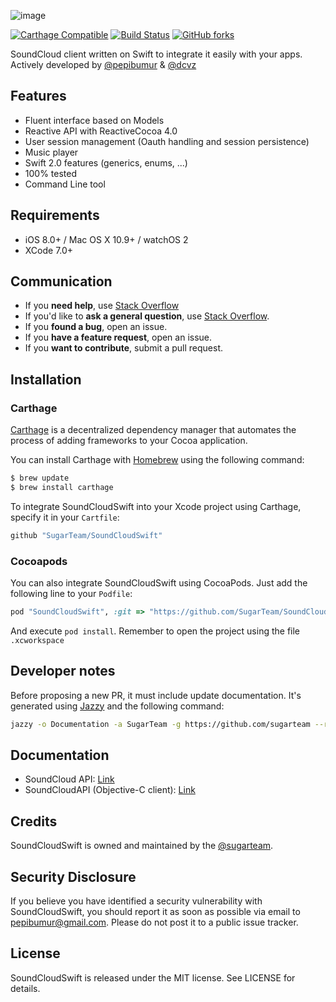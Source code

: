 ![image](https://github.com/SugarTeam/SoundCloudSwift/blob/master/Assets/header.png?raw=true)

[![Carthage Compatible](https://img.shields.io/badge/Carthage-compatible-4BC51D.svg?style=flat)](https://github.com/Carthage/Carthage)
[![Build Status](https://travis-ci.org/SugarTeam/SoundCloudSwift.svg?branch=feature%2Fmodels)](https://travis-ci.org/SugarTeam/SoundCloudSwift)
[![GitHub forks](https://img.shields.io/github/forks/badges/shields.svg?style=social&label=Fork)]()

SoundCloud client written on Swift to integrate it easily with your apps.
Actively developed by [@pepibumur](https://github.com/pepibumur) & [@dcvz](https://github.com/dcvz)

## Features
- Fluent interface based on Models
- Reactive API with ReactiveCocoa 4.0
- User session management (Oauth handling and session persistence)
- Music player
- Swift 2.0 features (generics, enums, ...)
- 100% tested
- Command Line tool

## Requirements

- iOS 8.0+ / Mac OS X 10.9+ / watchOS 2
- XCode 7.0+

## Communication
- If you **need help**, use [Stack Overflow](http://stackoverflow.com/questions/tagged/soundcloudswift)
- If you'd like to **ask a general question**, use [Stack Overflow](http://stackoverflow.com/questions/tagged/soundcloudswift).
- If you **found a bug**, open an issue.
- If you **have a feature request**, open an issue.
- If you **want to contribute**, submit a pull request.

## Installation
### Carthage

[Carthage](https://github.com/Carthage/Carthage) is a decentralized dependency manager that automates the process of adding frameworks to your Cocoa application.

You can install Carthage with [Homebrew](http://brew.sh/) using the following command:

```bash
$ brew update
$ brew install carthage
```

To integrate SoundCloudSwift into your Xcode project using Carthage, specify it in your `Cartfile`:

```ruby
github "SugarTeam/SoundCloudSwift"
```

### Cocoapods

You can also integrate SoundCloudSwift using CocoaPods. Just add the following line to your `Podfile`:

```ruby
pod "SoundCloudSwift", :git => "https://github.com/SugarTeam/SoundCloudSwift.git"
```

And execute `pod install`. Remember to open the project using the file `.xcworkspace`

## Developer notes
Before proposing a new PR, it must include update documentation. It's generated using [Jazzy](https://github.com/Realm/jazzy) and the following command:

```bash
jazzy -o Documentation -a SugarTeam -g https://github.com/sugarteam --readme README.md
```

## Documentation
- SoundCloud API: [Link](https://developers.soundcloud.com/docs/api/guide)
- SoundCloudAPI (Objective-C client): [Link](https://github.com/soundcloud/CocoaSoundCloudAPI)

## Credits

SoundCloudSwift is owned and maintained by the [@sugarteam](https://github.com/SugarTeam).

## Security Disclosure

If you believe you have identified a security vulnerability with SoundCloudSwift, you should report it as soon as possible via email to pepibumur@gmail.com. Please do not post it to a public issue tracker.

## License

SoundCloudSwift is released under the MIT license. See LICENSE for details.
